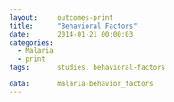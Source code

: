 ```yaml
---
layout:     outcomes-print
title:      "Behavioral Factors"
date:       2014-01-21 00:00:03
categories: 
  - Malaria
  - print
tags:       studies, behavioral-factors

data:       malaria-behavior_factors
---
```

